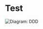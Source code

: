 Test
========






![Diagram: DDD](http://umlsync.org/github?path=../examples/proxy_pattern/ProxyPatternClassDiagram.umlsync "Test")
